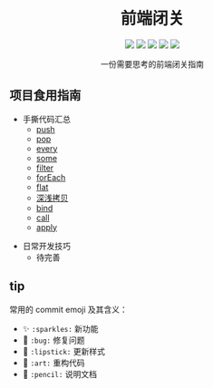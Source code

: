 <h1 align=center>前端闭关</h1>

<p align="center">
    <img src="https://img.shields.io/badge/JavaScript-important"/>
    <img src="https://img.shields.io/badge/TypeScript-brightgreen"/>
    <img src="https://img.shields.io/badge/Vue-blue"/>
    <img src="https://img.shields.io/badge/version-0.0.2-blue"/>
    <img src="https://img.shields.io/badge/node-14.0.0-brightgreen"/>
</p>
<p align=center>一份需要思考的前端闭关指南</p>

## 项目食用指南


* 手撕代码汇总
  + [push](/warehouse/js/1.html#push)
  + [pop](/warehouse/js/1.html#pop)
  + [every](/warehouse/js/1.html#every)
  + [some](/warehouse/js/1.html#some)
  + [filter](/warehouse/js/1.html#filter)
  + [forEach](/warehouse/js/1.html#foreach)
  + [flat](/warehouse/js/1.html#flat)
  + [深浅拷贝](/warehouse/js/1.html#深浅拷贝)
  + [bind](/warehouse/js/1.html#bind)
  + [call](/warehouse/js/1.html#call)
  + [apply](/warehouse/js/1.html#apply)

- 日常开发技巧
  - 待完善

## tip

常用的 commit emoji 及其含义：

- ✨ `:sparkles:` 新功能
- 🐛 `:bug:` 修复问题
- 💄 `:lipstick:` 更新样式
- 🎨 `:art:` 重构代码
- 📝 `:pencil:` 说明文档
